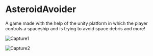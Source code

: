 # AsteroidAvoider
A game made with the help of the unity platform in which the player controls a spaceship and is trying to avoid space debris and more!

![Capture1](https://user-images.githubusercontent.com/64089173/196228977-de1c9366-a757-476f-b280-4a0b20e7f66b.PNG)

![Capture2](https://user-images.githubusercontent.com/64089173/196229116-288753af-0793-4254-b7d8-929a808c86d0.PNG)
